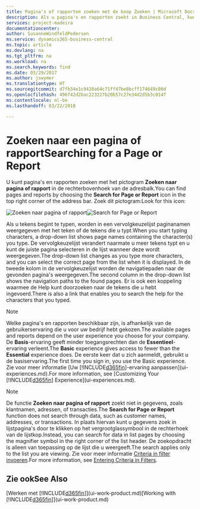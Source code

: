 ```yaml
---
title: Pagina's of rapporten zoeken met de knop Zoeken | Microsoft Docs
description: Als u pagina's en rapporten zoekt in Business Central, kunt u de functie Zoeken naar pagina of rapport gebruiken.
services: project-madeira
documentationcenter: 
author: SusanneWindfeldPedersen
ms.service: dynamics365-business-central
ms.topic: article
ms.devlang: na
ms.tgt_pltfrm: na
ms.workload: na
ms.search.keywords: find
ms.date: 03/29/2017
ms.author: jswymer
ms.translationtype: HT
ms.sourcegitcommit: d7fb34e1c9428a64c71ff47be8bcff174649c00d
ms.openlocfilehash: 496f42d2bac223227b20b57c27e34d2d5b3c014f
ms.contentlocale: nl-be
ms.lasthandoff: 03/22/2018

---
```

# <a name="searching-for-a-page-or-report"></a><span data-ttu-id="41f9a-103">Zoeken naar een pagina of rapport</span><span class="sxs-lookup"><span data-stu-id="41f9a-103">Searching for a Page or Report</span></span>
<span data-ttu-id="41f9a-104">U kunt pagina's en rapporten zoeken met het pictogram **Zoeken naar pagina of rapport** in de rechterbovenhoek van de adresbalk.</span><span class="sxs-lookup"><span data-stu-id="41f9a-104">You can find pages and reports by choosing the **Search for Page or Report** icon in the top right corner of the address bar.</span></span> <span data-ttu-id="41f9a-105">Zoek dit pictogram:</span><span class="sxs-lookup"><span data-stu-id="41f9a-105">Look for this icon:</span></span>

<span data-ttu-id="41f9a-106">![Zoeken naar pagina of rapport](media/ui-search/search.png "Zoeken naar pagina of rapport")</span><span class="sxs-lookup"><span data-stu-id="41f9a-106">![Search for Page or Report](media/ui-search/search.png "Search for Page or Report")</span></span>

<span data-ttu-id="41f9a-107">Als u tekens begint te typen, worden in een vervolgkeuzelijst paginanamen weergegeven met het teken of de tekens die u typt.</span><span class="sxs-lookup"><span data-stu-id="41f9a-107">When you start typing characters, a drop-down list shows page names containing the character(s) you type.</span></span> <span data-ttu-id="41f9a-108">De vervolgkeuzelijst verandert naarmate u meer tekens typt en u kunt de juiste pagina selecteren in de lijst wanneer deze wordt weergegeven.</span><span class="sxs-lookup"><span data-stu-id="41f9a-108">The drop-down list changes as you type more characters, and you can select the correct page from the list when it is displayed.</span></span> <span data-ttu-id="41f9a-109">In de tweede kolom in de vervolgkeuzelijst worden de navigatiepaden naar de gevonden pagina's weergegeven.</span><span class="sxs-lookup"><span data-stu-id="41f9a-109">The second column in the drop-down list shows the navigation paths to the found pages.</span></span> <span data-ttu-id="41f9a-110">Er is ook een koppeling waarmee de Help kunt doorzoeken naar de tekens die u hebt ingevoerd.</span><span class="sxs-lookup"><span data-stu-id="41f9a-110">There is also a link that enables you to search the help for the characters that you typed.</span></span>

> [!NOTE]  
>   <span data-ttu-id="41f9a-111">Welke pagina's en rapporten beschikbaar zijn, is afhankelijk van de gebruikerservaring die u voor uw bedrijf hebt gekozen.</span><span class="sxs-lookup"><span data-stu-id="41f9a-111">The available pages and reports depend on the user experience you choose for your company.</span></span> <span data-ttu-id="41f9a-112">De **Basis**-ervaring geeft minder toegangsrechten dan de **Essentieel**-ervaring verleent.</span><span class="sxs-lookup"><span data-stu-id="41f9a-112">The **Basic** experience gives access to fewer than the **Essential** experience does.</span></span> <span data-ttu-id="41f9a-113">De eerste keer dat u zich aanmeldt, gebruikt u de basiservaring.</span><span class="sxs-lookup"><span data-stu-id="41f9a-113">The first time you sign in, you use the Basic experience.</span></span> <span data-ttu-id="41f9a-114">Zie voor meer informatie [Uw [!INCLUDE[d365fin](includes/d365fin_md.md)]-ervaring aanpassen](ui-experiences.md).</span><span class="sxs-lookup"><span data-stu-id="41f9a-114">For more information, see [Customizing Your  [!INCLUDE[d365fin](includes/d365fin_md.md)] Experience](ui-experiences.md).</span></span>

> [!NOTE]  
>   <span data-ttu-id="41f9a-115">De functie **Zoeken naar pagina of rapport** zoekt niet in gegevens, zoals klantnamen, adressen, of transacties.</span><span class="sxs-lookup"><span data-stu-id="41f9a-115">The **Search for Page or Report** function does not search through data, such as customer names, addresses, or transactions.</span></span> <span data-ttu-id="41f9a-116">In plaats hiervan kunt u gegevens zoek in lijstpagina's door te klikken op het vergrootglassymbool in de rechterhoek van de lijstkop.</span><span class="sxs-lookup"><span data-stu-id="41f9a-116">Instead, you can search for data in list pages by choosing the magnifier symbol in the right corner of the list header.</span></span> <span data-ttu-id="41f9a-117">De zoekopdracht is alleen van toepassing op de lijst die u weergeeft.</span><span class="sxs-lookup"><span data-stu-id="41f9a-117">The search applies only to the list you are viewing.</span></span> <span data-ttu-id="41f9a-118">Zie voor meer informatie [Criteria in filter invoeren](ui-enter-criteria-filters.md).</span><span class="sxs-lookup"><span data-stu-id="41f9a-118">For more information, see [Entering Criteria in Filters](ui-enter-criteria-filters.md).</span></span>

## <a name="see-also"></a><span data-ttu-id="41f9a-119">Zie ook</span><span class="sxs-lookup"><span data-stu-id="41f9a-119">See Also</span></span>
<span data-ttu-id="41f9a-120">[Werken met [!INCLUDE[d365fin](includes/d365fin_md.md)]](ui-work-product.md)</span><span class="sxs-lookup"><span data-stu-id="41f9a-120">[Working with [!INCLUDE[d365fin](includes/d365fin_md.md)]](ui-work-product.md)</span></span>

